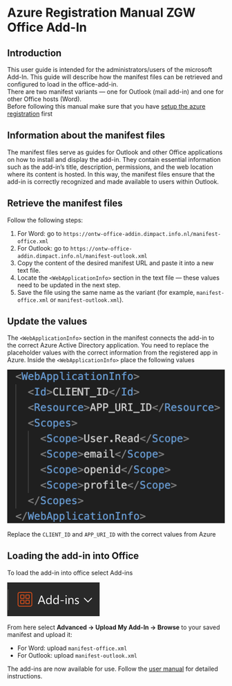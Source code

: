# Azure Registration Manual ZGW Office Add-In

## Introduction
This user guide is intended for the administrators/users of the microsoft Add-In. This guide will describe how the manifest files can be retrieved and configured to load in the office-add-in.  
There are two manifest variants — one for Outlook (mail add-in) and one for other Office hosts (Word).  
Before following this manual make sure that you have [setup the azure registration](./azure-setup-manual.md) first

## Information about the manifest files
The manifest files serve as guides for Outlook and other Office applications on how to install and display the add-in. They contain essential information such as the add-in’s title, description, permissions, and the web location where its content is hosted. In this way, the manifest files ensure that the add-in is correctly recognized and made available to users within Outlook.

## Retrieve the manifest files
Follow the following steps:
1. For Word: go to `https://ontw-office-addin.dimpact.info.nl/manifest-office.xml`
2. For Outlook: go to `https://ontw-office-addin.dimpact.info.nl/manifest-outlook.xml`
3. Copy the content of the desired manifest URL and paste it into a new text file.
4. Locate the `<WebApplicationInfo>` section in the text file — these values need to be updated in the next step.
5. Save the file using the same name as the variant (for example, `manifest-office.xml` or `manifest-outlook.xml`).

## Update the <WebApplicationInfo> values
The `<WebApplicationInfo>` section in the manifest connects the add-in to the correct Azure Active Directory application. You need to replace the placeholder values with the correct information from the registered app in Azure.
Inside the `<WebApplicationInfo>` place the following values

![webAppInfo](./images/setup-manifest/web-app-info.png)

Replace the `CLIENT_ID` and `APP_URI_ID` with the correct values from Azure  

## Loading the add-in into Office
To load the add-in into office select Add-ins

![Add-Ins](./images/setup-manifest/add-ins.png)

From here select **Advanced → Upload My Add-In → Browse** to your saved manifest and upload it:
- For Word: upload `manifest-office.xml`
- For Outlook: upload `manifest-outlook.xml`

The add-ins are now available for use. Follow the [user manual](./user-manual.md) for detailed instructions.
